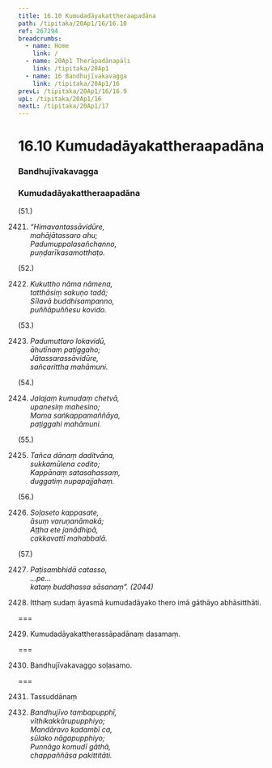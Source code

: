 ```yaml
---
title: 16.10 Kumudadāyakattheraapadāna
path: /tipitaka/20Ap1/16/16.10
ref: 267294
breadcrumbs:
  - name: Home
    link: /
  - name: 20Ap1 Therāpadānapāḷi
    link: /tipitaka/20Ap1
  - name: 16 Bandhujīvakavagga
    link: /tipitaka/20Ap1/16
prevL: /tipitaka/20Ap1/16/16.9
upL: /tipitaka/20Ap1/16
nextL: /tipitaka/20Ap1/17
---
```


# 16.10 Kumudadāyakattheraapadāna

### Bandhujīvakavagga

### Kumudadāyakattheraapadāna

(51.)

2421. _“Himavantassāvidūre,_  
_mahājātassaro ahu;_  
_Padumuppalasañchanno,_  
_puṇḍarīkasamotthaṭo._  


(52.)

2422. _Kukuttho nāma nāmena,_  
_tatthāsiṃ sakuṇo tadā;_  
_Sīlavā buddhisampanno,_  
_puññāpuññesu kovido._  


(53.)

2423. _Padumuttaro lokavidū,_  
_āhutīnaṃ paṭiggaho;_  
_Jātassarassāvidūre,_  
_sañcarittha mahāmuni._  


(54.)

2424. _Jalajaṃ kumudaṃ chetvā,_  
_upanesiṃ mahesino;_  
_Mama saṅkappamaññāya,_  
_paṭiggahi mahāmuni._  


(55.)

2425. _Tañca dānaṃ daditvāna,_  
_sukkamūlena codito;_  
_Kappānaṃ satasahassaṃ,_  
_duggatiṃ nupapajjahaṃ._  


(56.)

2426. _Soḷaseto kappasate,_  
_āsuṃ varuṇanāmakā;_  
_Aṭṭha ete janādhipā,_  
_cakkavattī mahabbalā._  


(57.)

2427. _Paṭisambhidā catasso,_  
_…pe…_  
_kataṃ buddhassa sāsanaṃ”. (2044)_  


2428. Itthaṃ sudaṃ āyasmā kumudadāyako thero imā gāthāyo abhāsitthāti.

===

2429. Kumudadāyakattherassāpadānaṃ dasamaṃ.



===

2430. Bandhujīvakavaggo soḷasamo.



===

2431. Tassuddānaṃ



2432. _Bandhujīvo tambapupphī,_  
_vīthikakkārupupphiyo;_  
_Mandāravo kadambī ca,_  
_sūlako nāgapupphiyo;_  
_Punnāgo komudī gāthā,_  
_chappaññāsa pakittitāti._  



